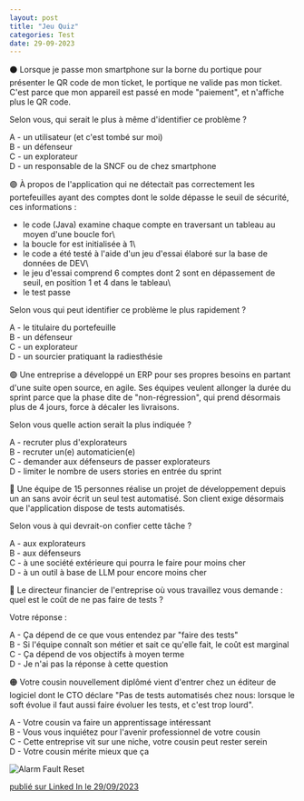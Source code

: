 ```yaml
---
layout: post
title: "Jeu Quiz"
categories: Test
date: 29-09-2023
---
```

⚫️ Lorsque je passe mon smartphone sur la borne du portique pour présenter le QR code de mon ticket, le portique ne valide pas mon ticket. C'est parce que mon appareil est passé en mode "paiement", et n'affiche plus le QR code.

Selon vous, qui serait le plus à même d'identifier ce problème ?

A - un utilisateur (et c'est tombé sur moi)\
B - un défenseur\
C - un explorateur\
D - un responsable de la SNCF ou de chez smartphone



🟣 À propos de l'application qui ne détectait pas correctement les portefeuilles ayant des comptes dont le solde dépasse le seuil de sécurité, ces informations :

- le code (Java) examine chaque compte en traversant un tableau au moyen d'une boucle for\
- la boucle for est initialisée à 1\
- le code a été testé à l'aide d'un jeu d'essai élaboré sur la base de données de DEV\
- le jeu d'essai comprend 6 comptes dont 2 sont en dépassement de seuil, en position 1 et 4 dans le tableau\
- le test passe

Selon vous qui peut identifier ce problème le plus rapidement ?

A - le titulaire du portefeuille\
B - un défenseur\
C - un explorateur\
D - un sourcier pratiquant la radiesthésie



🟢 Une entreprise a développé un ERP pour ses propres besoins en partant d'une suite open source, en agile. Ses équipes veulent allonger la durée du sprint parce que la phase dite de "non-régression", qui prend désormais plus de 4 jours, force à décaler les livraisons.

Selon vous quelle action serait la plus indiquée ?

A - recruter plus d'explorateurs\
B - recruter un(e) automaticien(e)\
C - demander aux défenseurs de passer explorateurs\
D - limiter le nombre de users stories en entrée du sprint



🔵 Une équipe de 15 personnes réalise un projet de développement depuis un an sans avoir écrit un seul test automatisé. Son client exige désormais que l'application dispose de tests automatisés. 

Selon vous à qui devrait-on confier cette tâche ?

A - aux explorateurs\
B - aux défenseurs\
C - à une société extérieure qui pourra le faire pour moins cher\
D - à un outil à base de LLM pour encore moins cher



🔴 Le directeur financier de l'entreprise où vous travaillez vous demande : quel est le coût de ne pas faire de tests ?

Votre réponse :

A - Ça dépend de ce que vous entendez par "faire des tests"\
B - Si l'équipe connaît son métier et sait ce qu'elle fait, le coût est marginal\
C - Ça dépend de vos objectifs à moyen terme\
D - Je n'ai pas la réponse à cette question



🟠 Votre cousin nouvellement diplômé vient d'entrer chez un éditeur de logiciel dont le CTO déclare "Pas de tests automatisés chez nous: lorsque le soft évolue il faut aussi faire évoluer les tests, et c'est trop lourd".

A - Votre cousin va faire un apprentissage intéressant\
B - Vous vous inquiétez pour l'avenir professionnel de votre cousin\
C - Cette entreprise vit sur une niche, votre cousin peut rester serein\
D - Votre cousin mérite mieux que ça

![Alarm Fault Reset](/images/alarm-fault-reset.png)

[publié sur Linked In le 29/09/2023](https://www.linkedin.com/posts/christophe-thibaut-35b4657_testing-tdd-activity-7113391256260497408-hntZ?utm_source=share&utm_medium=member_desktop)
